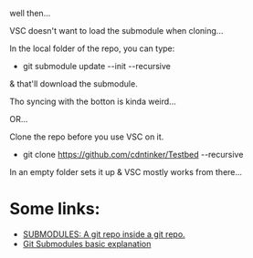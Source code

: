 well then...

VSC doesn't want to load the submodule when cloning...

In the local folder of the repo, you can type:

* git submodule update --init --recursive

& that'll download the submodule.

Tho syncing with the botton is kinda weird...

OR...

Clone the repo before you use VSC on it.

* git clone https://github.com/cdntinker/Testbed --recursive

In an empty folder sets it up & VSC mostly works from there...

# Some links:

* [SUBMODULES: A git repo inside a git repo.](https://dev.to/jjokah/submodules-a-git-repo-inside-a-git-repo-36l9)
* [Git Submodules basic explanation](https://gist.github.com/gitaarik/8735255)